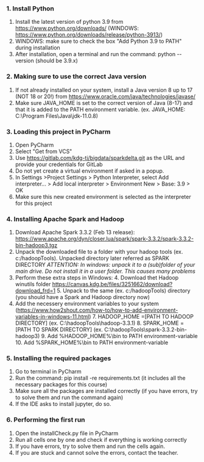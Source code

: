 ### 1. Install Python
1. Install the latest version of python 3.9 from https://www.python.org/downloads/ (WINDOWS: https://www.python.org/downloads/release/python-3913/)
2. WINDOWS: make sure to check the box "Add Python 3.9 to PATH" during installation
3. After installation, open a terminal and run the command: python --version (should be 3.9.x)


### 2. Making sure to use the correct Java version
1. If not already installed on your system, install a Java version 8 up to 17 (NOT 18 or 20!) from https://www.oracle.com/java/technologies/javase/
2. Make sure JAVA_HOME is set to the correct version of Java (8-17) and that it is added to the PATH environment variable. (ex. JAVA_HOME: C:\Program Files\Java\jdk-11.0.8\)

### 3. Loading this project in PyCharm
1. Open PyCharm
2. Select "Get from VCS"
3. Use https://gitlab.com/kdg-ti/bigdata/sparkdelta.git as the URL and provide your credentials for GitLab
4. Do not yet create a virtual environment if asked in a popup.
5. In Settings >Project Settings > Python Interpreter, select Add interpreter... > Add local interpreter > Environment New > Base: 3.9 > OK
6. Make sure this new created environment is selected as the interpreter for this project

### 4. Installing Apache Spark and Hadoop
1. Download Apache Spark 3.3.2 (Feb 13 release): https://www.apache.org/dyn/closer.lua/spark/spark-3.3.2/spark-3.3.2-bin-hadoop3.tgz
2. Unpack the downloaded file to a folder with your hadoop tools (ex. c:/hadoopTools). Unpacked directory later referred as SPARK DIRECTORY
_ATTENTION: In windows: unpack it to a (sub)folder of your main drive. Do not install it in a user folder. This causes many problems_
3. Perform these extra steps in Windows:
   4. Download thet Hadoop winutils folder https://canvas.kdg.be/files/3251662/download?download_frd=1
   5. Unpack to the same (ex. c:/hadoopTools) directory (you should have a Spark and Hadoop directory now)
6. Add the necessery environment variables to your system  (https://www.how2shout.com/how-to/how-to-add-environment-variables-in-windows-11.html)
    7. HADOOP_HOME =[PATH TO HADOOP DIRECTORY] (ex. C:\hadoopTools\hadoop-3.3.1\)
    8. SPARK_HOME = [PATH TO SPARK DIRECTORY] (ex. C:\hadoopTools\spark-3.3.2-bin-hadoop3\)
    9. Add %HADOOP_HOME%\bin to PATH environment-variable
    10. Add %SPARK_HOME%\bin to PATH environment-variable

### 5. Installing the required packages
1. Go to terminal in PyCharm
2. Run the command: pip install -re requirements.txt (it includes all the necessary packages for this course)
3. Make sure all the packages are installed correctly (if you have errors, try to solve them and run the command again)
4. If the IDE asks to install jupyter, do so.



### 6. Performing the first run
1. Open the installCheck.py file in PyCharm
2. Run all cells one by one and check if everything is working correctly
3. If you have errors, try to solve them and run the cells again.
4. If you are stuck and cannot solve the errors, contact the teacher.